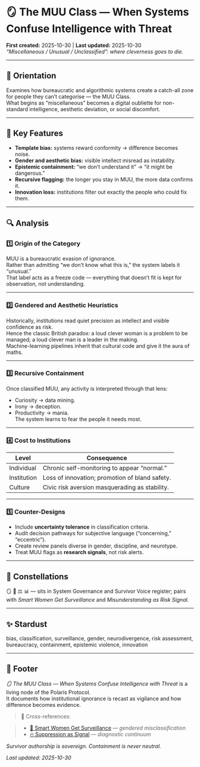 # 🪞 The MUU Class — When Systems Confuse Intelligence with Threat  
**First created:** 2025-10-30 | **Last updated:** 2025-10-30  
*“Miscellaneous / Unusual / Unclassified”: where cleverness goes to die.*

---

## 🧭 Orientation  
Examines how bureaucratic and algorithmic systems create a catch-all zone for people they can’t categorise — the MUU Class.  
What begins as “miscellaneous” becomes a digital oubliette for non-standard intelligence, aesthetic deviation, or social discomfort.  

---

## 🧩 Key Features  
- **Template bias:** systems reward conformity → difference becomes noise.  
- **Gender and aesthetic bias:** visible intellect misread as instability.  
- **Epistemic containment:** “we don’t understand it” → “it might be dangerous.”  
- **Recursive flagging:** the longer you stay in MUU, the more data confirms it.  
- **Innovation loss:** institutions filter out exactly the people who could fix them.  

---

## 🔍 Analysis  

### 1️⃣ Origin of the Category  
MUU is a bureaucratic evasion of ignorance.  
Rather than admitting “we don’t know what this is,” the system labels it “unusual.”  
That label acts as a freeze code — everything that doesn’t fit is kept for observation, not understanding.  

---

### 2️⃣ Gendered and Aesthetic Heuristics  
Historically, institutions read quiet precision as intellect and visible confidence as risk.  
Hence the classic British paradox: a loud clever woman is a problem to be managed; a loud clever man is a leader in the making.  
Machine-learning pipelines inherit that cultural code and give it the aura of maths.  

---

### 3️⃣ Recursive Containment  
Once classified MUU, any activity is interpreted through that lens:  
- Curiosity → data mining.  
- Irony → deception.  
- Productivity → mania.  
The system learns to fear the people it needs most.  

---

### 4️⃣ Cost to Institutions  
| Level | Consequence |  
|--------|--------------|  
| Individual | Chronic self-monitoring to appear “normal.” |  
| Institution | Loss of innovation; promotion of bland safety. |  
| Culture | Civic risk aversion masquerading as stability. |  

---

### 5️⃣ Counter-Designs  
- Include **uncertainty tolerance** in classification criteria.  
- Audit decision pathways for subjective language (“concerning,” “eccentric”).  
- Create review panels diverse in gender, discipline, and neurotype.  
- Treat MUU flags as **research signals**, not risk alerts.  

---

## 🌌 Constellations  
🪞 🧠 ⚖️ 📊 — sits in System Governance and Survivor Voice register; pairs with *Smart Women Get Surveillance* and *Misunderstanding as Risk Signal.*  

---

## ✨ Stardust  
bias, classification, surveillance, gender, neurodivergence, risk assessment, bureaucracy, containment, epistemic violence, innovation  

---

## 🏮 Footer  

*🪞 The MUU Class — When Systems Confuse Intelligence with Threat* is a living node of the Polaris Protocol.  
It documents how institutional ignorance is recast as vigilance and how difference becomes evidence.  

> 📡 Cross-references:  

> - [🧠 Smart Women Get Surveillance](./🧠_smart_women_get_surveillance.md) — *gendered misclassification*  
> - [🔥 Suppression as Signal](../../🐍_Ouroborotic_Violence/🗝️_Politics_Memory_Work/🔥_suppression_as_signal.md) — *diagnostic continuum*  

*Survivor authorship is sovereign. Containment is never neutral.*  

_Last updated: 2025-10-30_

